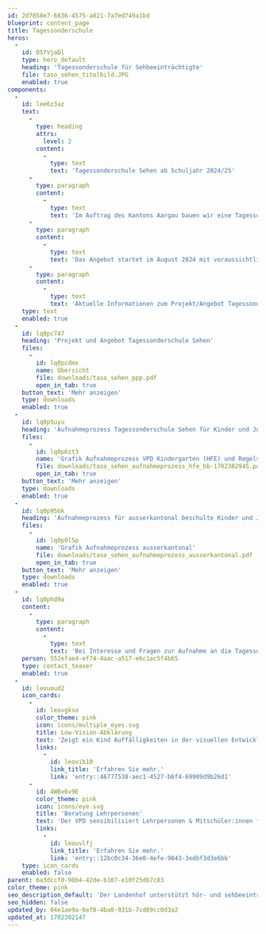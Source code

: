 ```yaml
---
id: 2d7858e7-6836-4575-a821-7a7ed749a1bd
blueprint: content_page
title: Tagessonderschule
heros:
  -
    id: O5YVjaDl
    type: hero_default
    heading: 'Tagessonderschule für Sehbeeinträchtigte'
    file: taso_sehen_titelbild.JPG
    enabled: true
components:
  -
    id: lee6z3az
    text:
      -
        type: heading
        attrs:
          level: 2
        content:
          -
            type: text
            text: 'Tagessonderschule Sehen ab Schuljahr 2024/25'
      -
        type: paragraph
        content:
          -
            type: text
            text: 'Im Auftrag des Kantons Aargau bauen wir eine Tagessonderschule für Kinder und Jugendliche mit Sehbeeinträchtigungen auf. Dadurch können sehbeeinträchtigte Kinder und Jugendliche aus dem Kanton Aargau wohnortnah eine Tagessonderschule besuchen. '
      -
        type: paragraph
        content:
          -
            type: text
            text: 'Das Angebot startet im August 2024 mit voraussichtlich zwei altersdurchmischten Klassen (eine Klasse Zyklus 1-2, ohne Kindergarten; eine Klasse Zyklus 3). '
      -
        type: paragraph
        content:
          -
            type: text
            text: 'Aktuelle Informationen zum Projekt/Angebot Tagessonderschule Sehen und zum Aufnahmeprozess finden Sie in den unten aufgeführten Dokumenten.'
    type: text
    enabled: true
  -
    id: lq0pc747
    heading: 'Projekt und Angebot Tagessonderschule Sehen'
    files:
      -
        id: lq0pcdmx
        name: Übersicht
        file: downloads/taso_sehen_ppp.pdf
        open_in_tab: true
    button_text: 'Mehr anzeigen'
    type: downloads
    enabled: true
  -
    id: lq0p5uyu
    heading: 'Aufnahmeprozess Tagessonderschule Sehen für Kinder und Jugendliche des VPD Kindergarten (HFE) und VPD Regelschule (B&B)'
    files:
      -
        id: lq0p6zt3
        name: 'Grafik Aufnahmeprozess VPD Kindergarten (HFE) und Regelschule (B&B)'
        file: downloads/taso_sehen_aufnahmeprozess_hfe_bb-1702302945.pdf
        open_in_tab: true
    button_text: 'Mehr anzeigen'
    type: downloads
    enabled: true
  -
    id: lq0p95bk
    heading: 'Aufnahmeprozess für ausserkantonal beschulte Kinder und Jugendliche'
    files:
      -
        id: lq0p9l5p
        name: 'Grafik Aufnahmeprozess ausserkantonal'
        file: downloads/taso_sehen_aufnahmeprozess_ausserkantonal.pdf
        open_in_tab: true
    button_text: 'Mehr anzeigen'
    type: downloads
    enabled: true
  -
    id: lq0phd9a
    content:
      -
        type: paragraph
        content:
          -
            type: text
            text: 'Bei Interesse und Fragen zur Aufnahme an die Tagessonderschule Sehen stehe ich Ihnen gerne zur Verfügung.'
    person: 552efae4-ef74-4aac-a517-e6c1ac5f4b65
    type: contact_teaser
    enabled: true
  -
    id: leououd2
    icon_cards:
      -
        id: leovgkso
        color_theme: pink
        icon: icons/multiple_eyes.svg
        title: Low-Vision-Abklärung
        text: 'Zeigt ein Kind Auffälligkeiten in der visuellen Entwicklung oder Wahrnehmung, klärt der VPD ab, ob eine Sehbeeinträchtigung vorliegt.'
        links:
          -
            id: leovib10
            link_title: 'Erfahren Sie mehr.'
            link: 'entry::46777538-aec1-4527-b6f4-69909d9b26d1'
      -
        id: 4WBx6v9E
        color_theme: pink
        icon: icons/eye.svg
        title: 'Beratung Lehrpersonen'
        text: 'Der VPD sensibilisiert Lehrpersonen & Mitschüler:innen für die Bedürfnisse sehbeeinträchtigter Menschen.'
        links:
          -
            id: leouvlfj
            link_title: 'Erfahren Sie mehr.'
            link: 'entry::12bc0c34-36e0-4efe-9843-3edbf3d3e6bb'
    type: icon_cards
    enabled: false
parent: 6a3dccf0-98b4-42de-b107-e10f25db7c83
color_theme: pink
seo_description_default: 'Der Landenhof unterstützt hör- und sehbeeinträchtigte Kinder & Jugendliche in ihrem selbstbestimmten Leben durch Förderung ihrer Fähigkeiten & Entwicklung'
seo_hidden: false
updated_by: 04e1ae9a-6ef8-4ba0-931b-7cd69cc0d3a2
updated_at: 1702302147
---
```


